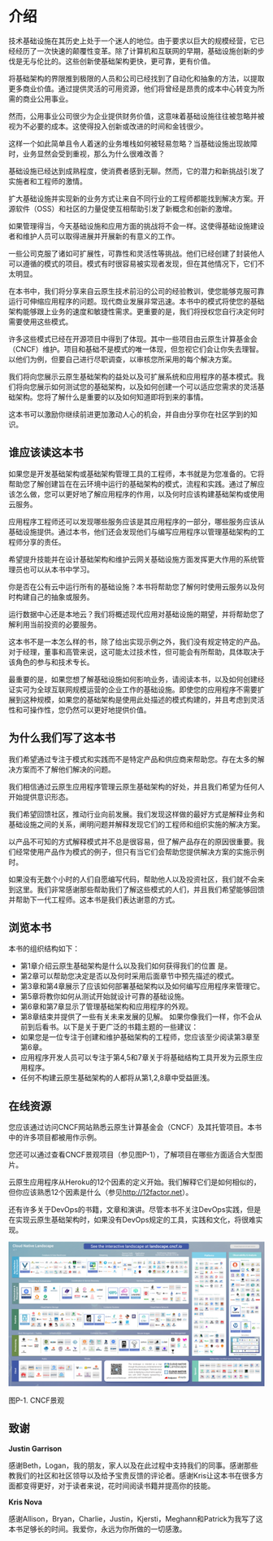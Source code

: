 # 介绍

技术基础设施在其历史上处于一个迷人的地位。由于要求以巨大的规模经营，它已经经历了一次快速的颠覆性变革。除了计算机和互联网的早期，基础设施创新的步伐是无与伦比的。这些创新使基础架构更快，更可靠，更有价值。

将基础架构的界限推到极限的人员和公司已经找到了自动化和抽象的方法，以提取更多商业价值。通过提供灵活的可用资源，他们将曾经是昂贵的成本中心转变为所需的商业公用事业。

然而，公用事业公司很少为企业提供财务价值，这意味着基础设施往往被忽略并被视为不必要的成本。这使得投入创新或改进的时间和金钱很少。

这样一个如此简单且令人着迷的业务堆栈如何被轻易忽略？当基础设施出现故障时，业务显然会受到重视，那么为什么很难改善？

基础设施已经达到成熟程度，使消费者感到无聊。然而，它的潜力和新挑战引发了实施者和工程师的激情。

扩大基础设施并实现新的业务方式让来自不同行业的工程师都能找到解决方案。开源软件（OSS）和社区的力量促使互相帮助引发了新概念和创新的激增。

如果管理得当，今天基础设施和应用方面的挑战将不会一样。这使得基础设施建设者和维护人员可以取得进展并开展新的有意义的工作。

一些公司克服了诸如可扩展性，可靠性和灵活性等挑战。他们已经创建了封装他人可以遵循的模式的项目。模式有时很容易被实现者发现，但在其他情况下，它们不太明显。

在本书中，我们将分享来自云原生技术前沿的公司的经验教训，使您能够克服可靠运行可伸缩应用程序的问题。现代商业发展非常迅速。本书中的模式将使您的基础架构能够跟上业务的速度和敏捷性需求。更重要的是，我们将授权您自行决定何时需要使用这些模式。

许多这些模式已经在开源项目中得到了体现。其中一些项目由云原生计算基金会（CNCF）维护。项目和基础不是模式的唯一体现，但忽视它们会让你失去理智。以他们为例，但要自己进行尽职调查，以审核您所采用的每个解决方案。

我们将向您展示云原生基础架构的益处以及可扩展系统和应用程序的基本模式。我们将向您展示如何测试您的基础架构，以及如何创建一个可以适应您需求的灵活基础架构。您将了解什么是重要的以及如何知道即将到来的事情。

这本书可以激励你继续前进更加激动人心的机会，并自由分享你在社区学到的知识。

## 谁应该读这本书

如果您是开发基础架构或基础架构管理工具的工程师，本书就是为您准备的。它将帮助您了解创建旨在在云环境中运行的基础架构的模式，流程和实践。通过了解应该怎么做，您可以更好地了解应用程序的作用，以及何时应该构建基础架构或使用云服务。

应用程序工程师还可以发现哪些服务应该是其应用程序的一部分，哪些服务应该从基础设施提供。通过本书，他们还会发现他们与编写应用程序以管理基础架构的工程师分享的责任。

希望提升技能并在设计基础架构和维护云网关基础设施方面发挥更大作用的系统管理员也可以从本书中学习。

你是否在公有云中运行所有的基础设施？本书将帮助您了解何时使用云服务以及何时构建自己的抽象或服务。

运行数据中心还是本地云？我们将概述现代应用对基础设施的期望，并将帮助您了解利用当前投资的必要服务。

这本书不是一本怎么样的书，除了给出实现示例之外，我们没有规定特定的产品。对于经理，董事和高管来说，这可能太过技术性，但可能会有所帮助，具体取决于该角色的参与和技术专长。

最重要的是，如果您想了解基础设施如何影响业务，请阅读本书，以及如何创建经证实可为全球互联网规模运营的企业工作的基础设施。即使您的应用程序不需要扩展到这种规模，如果您的基础架构是使用此处描述的模式构建的，并且考虑到灵活性和可操作性，您仍然可以更好地提供价值。

## 为什么我们写了这本书

我们希望通过专注于模式和实践而不是特定产品和供应商来帮助您。存在太多的解决方案而不了解他们解决的问题。

我们相信通过云原生应用程序管理云原生基础架构的好处，并且我们希望为任何人开始提供意识形态。

我们希望回馈社区，推动行业向前发展。我们发现这样做的最好方式是解释业务和基础设施之间的关系，阐明问题并解释发现它们的工程师和组织实施的解决方案。

以产品不可知的方式解释模式并不总是很容易，但了解产品存在的原因很重要。我们经常使用产品作为模式的例子，但只有当它们会帮助您提供解决方案的实施示例时。

如果没有无数个小时的人们自愿编写代码，帮助他人以及投资社区，我们就不会来到这里。我们非常感谢那些帮助我们了解这些模式的人们，并且我们希望能够回馈并帮助下一代工程师。这本书是我们表达谢意的方式。

## 浏览本书

本书的组织结构如下：

 - 第1章介绍云原生基础架构是什么以及我们如何获得我们的位置
是。
 - 第2章可以帮助您决定是否以及何时采用后面章节中预先描述的模式。
 - 第3章和第4章展示了应该如何部署基础架构以及如何编写应用程序来管理它。
 - 第5章将教你如何从测试开始就设计可靠的基础设施。
 - 第6章和第7章显示了管理基础架构和应用程序的外观。
 - 第8章结束并提供了一些有关未来发展的见解。
如果你像我们一样，你不会从前到后看书。以下是关于更广泛的书籍主题的一些建议：
 - 如果您是一位专注于创建和维护基础架构的工程师，您应该至少阅读第3章至第6章。
 - 应用程序开发人员可以专注于第4,5和7章关于将基础结构工具开发为云原生应用程序。
 - 任何不构建云原生基础架构的人都将从第1,2,8章中受益匪浅。

## 在线资源

您应该通过访问CNCF网站熟悉云原生计算基金会（CNCF）及其托管项目。本书中的许多项目都被用作示例。

您还可以通过查看CNCF景观项目（参见图P-1），了解项目在哪些方面适合大型图片。

云原生应用程序从Heroku的12个因素的定义开始。我们解释它们是如何相似的，但你应该熟悉12个因素是什么（参见<http://12factor.net>）。

还有许多关于DevOps的书籍，文章和演讲。尽管本书不关注DevOps实践，但是在实现云原生基础架构时，如果没有DevOps规定的工具，实践和文化，将很难实现。

![Cloud Native Landscape](https://raw.githubusercontent.com/cncf/landscape/master/landscape/CloudNativeLandscape_latest.png)

图P-1. CNCF景观

## 致谢

**Justin Garrison**

感谢Beth，Logan，我的朋友，家人以及在此过程中支持我们的同事。感谢那些教我们的社区和社区领导以及给予宝贵反馈的评论者。感谢Kris让这本书在很多方面都变得更好，对于读者来说，花时间阅读书籍并提高你的技能。

**Kris Nova**

感谢Allison，Bryan，Charlie，Justin，Kjersti，Meghann和Patrick为我写了这本书足够长的时间。我爱你，永远为你所做的一切感激。
